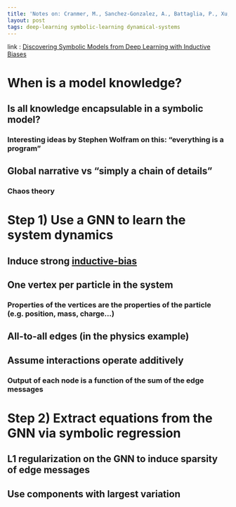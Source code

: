 ```yaml
---
title: 'Notes on: Cranmer, M., Sanchez-Gonzalez, A., Battaglia, P., Xu, R., Cranmer, K., Spergel, D., & Ho, S. (2020): Discovering symbolic models from deep learning with inductive biases'
layout: post
tags: deep-learning symbolic-learning dynamical-systems
---
```


link
: [Discovering Symbolic Models from Deep Learning with Inductive Biases](https://arxiv.org/pdf/2006.11287.pdf)



# When is a model knowledge?


## Is all knowledge encapsulable in a symbolic model?


### Interesting ideas by Stephen Wolfram on this: &ldquo;everything is a program&rdquo;


## Global narrative vs &ldquo;simply a chain of details&rdquo;


### Chaos theory


# Step 1) Use a GNN to learn the system dynamics


## Induce strong [inductive-bias](20201104234244-inductive_bias.md)


## One vertex per particle in the system


### Properties of the vertices are the properties of the particle (e.g. position, mass, charge&#x2026;)


## All-to-all edges (in the physics example)


## Assume interactions operate additively


### Output of each node is a function of the **sum** of the edge messages


# Step 2) Extract equations from the GNN via symbolic regression


## L1 regularization on the GNN to induce sparsity of edge messages


## Use components with largest variation
